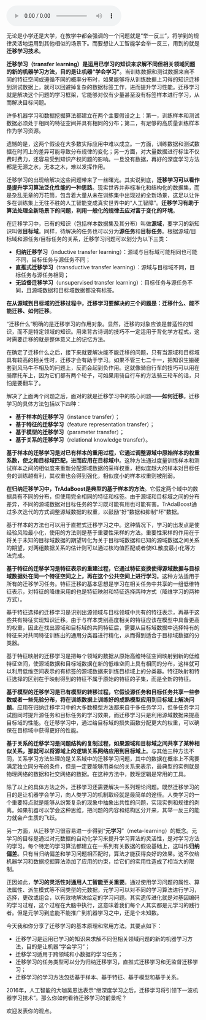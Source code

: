 <audio title="35 深度学习之外的人工智能 _ 授人以鱼不如授人以渔：迁移学习" src="https://static001.geekbang.org/resource/audio/b1/f0/b1be07f2f129ff4adc23baad408845f0.mp3" controls="controls"></audio> 
<p>无论是小学还是大学，在教学中都会强调的一个问题就是“举一反三”，将学到的规律灵活地运用到其他相似的场景下。而要想让人工智能学会举一反三，用到的就是<strong>迁移学习技术</strong>。</p>
<p><strong><span class="orange">迁移学习</span>（transfer learning）是运用已学习的知识来求解不同但相关领域问题的新的机器学习方法，目的是让机器“学会学习”</strong>。当训练数据和测试数据来自不同的特征空间或遵循不同的概率分布时，如果能够将从训练数据上习得的知识迁移到测试数据上，就可以回避掉复杂的数据标签工作，进而提升学习性能。迁移学习就是解决这个问题的学习框架，它能够对仅有少量甚至没有标签样本进行学习，从而解决目标问题。</p>
<p>许多机器学习和数据挖掘算法都建立在两个主要假设之上：第一，训练样本和测试数据必须处于相同的特征空间并具有相同的分布；第二，有足够的高质量训练样本作为学习资源。</p>
<p>遗憾的是，这两个假设在大多数实际应用中难以成立。一方面，训练数据和测试数据在时间上的差异可能导致分布规律的变化；另一方面，对大量数据进行标注不仅费时费力，还容易受到知识产权问题的影响。一旦没有数据，再好的深度学习方法都是无源之水，无本之木，难以发挥作用。</p>
<p>迁移学习的出现给解决这些问题带来了一丝曙光。其实说到底，<strong>迁移学习可以看作是提升学习算法泛化性能的一种思路</strong>。现实世界并非标准化和结构化的数据集，而是杂乱无章的万花筒，包含着大量从未在训练集中出现过的全新场景，这足以让许多在训练集上无往不胜的人工智能变成真实世界中的“人工智障”。<strong>迁移学习有助于算法处理全新场景下的问题，利用一般化的规律去应对富于变化的环境</strong>。</p>
<p>在迁移学习中，已有的知识（包括样本数据集及其分布）叫做<strong>源域</strong>，要学习的新知识叫做<strong>目标域</strong>。同样，待解决的任务也可以分为<strong>源任务</strong>和<strong>目标任务</strong>。根据源域/目标域和源任务/目标任务的关系，迁移学习问题可以划分为以下三类：</p>
<!-- [[[read_end]]] -->
<ul>
<li><strong><span class="orange">归纳迁移学习</span></strong>（inductive transfer learning）：源域与目标域可能相同也可能不同，目标任务与源任务不同；</li>
<li><strong><span class="orange">直推式迁移学习</span></strong>（transductive transfer learning）：源域与目标域不同，目标任务与源任务相同；</li>
<li><strong><span class="orange">无监督迁移学习</span></strong>（unsupervised transfer learning）：目标任务与源任务不同，且源域数据和目标域数据都没有标签。</li>
</ul>
<p><strong>在从源域到目标域的迁移过程中，迁移学习要解决的三个问题是：迁移什么、能不能迁移、如何迁移</strong>。</p>
<p>“迁移什么”明确的是迁移学习的作用对象。显然，迁移的对象应该是普适性的知识，而不是特定领域的知识。用来背古诗词的技巧不一定适用于背化学方程式，这时需要迁移的就是整体意义上的记忆方法。</p>
<p>在确定了迁移什么之后，接下来就要解决能不能迁移的问题，只有当源域和目标域具有较高的相关性时，迁移才会有助于学习。如果不管三七二十一，把知识生搬硬套到风马牛不相及的问题上，反而会起到负作用。这就像骑自行车的技巧可以用在骑摩托车上，因为它们都有两个轮子，可如果用骑自行车的方法骑三轮车的话，只怕是要翻车了。</p>
<p>解决了上面两个问题之后，面对的就是迁移学习中的核心问题——<strong>如何迁移</strong>。迁移学习的具体方法包括以下四种：</p>
<ul>
<li><strong>基于样本的迁移学习</strong>（instance transfer）；</li>
<li><strong>基于特征的迁移学习</strong>（feature representation transfer）；</li>
<li><strong>基于模型的迁移学习</strong>（parameter transfer）；</li>
<li><strong>基于关系的迁移学习</strong>（relational knowledge transfer）。</li>
</ul>
<p><strong>基于样本的迁移学习是对已有样本的重用过程，它通过调整源域中原始样本的权重系数，使之和目标域匹配，进而应用在目标域中</strong>。这种方法通过度量训练样本和测试样本之间的相似度来重新分配源域数据的采样权重，相似度越大的样本对目标任务的训练越有利，其权重也会得到强化，相似度小的样本权重则被削弱。</p>
<p><strong>在归纳迁移学习中，TrAdaBoost是典型的基于样本的方法</strong>。它假定两个域中的数据具有不同的分布，但使用完全相同的特征和标签。由于源域和目标域之间的分布差异，不同的源域数据对目标任务的学习既可能有用也可能有害。TrAdaBoost通过多次迭代的方式调整源域数据的权重，以鼓励“好”数据和抑制“坏”数据。</p>
<p>基于样本的方法也可以用于直推式迁移学习之中。这种情况下，学习的出发点是使经验风险最小化，使用的方法则是基于重要性采样的方法。重要性采样的作用在于将关于未知的目标域数据的期望转化为关于目标域数据和已知的源域数据之间关系的期望，对两组数据关系的估计则可以通过核均值匹配或者使KL散度最小化等方法完成。</p>
<p><strong>基于特征的迁移学习是特征表示的重建过程，它通过特征变换使得源域数据与目标域数据处在同一个特征空间之上，再在这个公共空间上进行学习</strong>。这种方法适用于所有的迁移学习任务。特征迁移的基本思想是学习在相关任务中共享的一组低维特征表示，对特征的降维采用的也是特征映射和特征选择两种方式（降维学习的两种方式）。</p>
<p>基于特征选择的迁移学习是识别出源领域与目标领域中共有的特征表示，再基于这些共有特征实现知识迁移。由于与样本类别高度相关的特征应该在模型中具备更高的权重，因此在找出源域和目标域的共同特征后，需要从目标域数据中选择特有的特征来对共同特征训练出的通用分类器进行精化，从而得到适合于目标域数据的分类器。</p>
<p>基于特征映射的迁移学习是把每个领域的数据从原始高维特征空间映射到新的低维特征空间，使源域数据和目标域数据在新的低维空间上具有相同的分布，这样就可以利用低维空间表示的有标签的源域数据来训练目标域上的分类器。特征映射和特征选择的区别在于映射得到的特征不属于原始的特征的子集，而是全新的特征。</p>
<p><strong>基于模型的迁移学习是已有模型的转移过程，它假设源任务和目标任务共享一些参数或者一些先验分布，将在训练数据上训练好的成熟模型应用到目标域上解决问题</strong>。应用在归纳迁移学习中的大多数模型方法都来自于多任务学习，但多任务学习试图同时提升源任务和目标任务的学习效果，而迁移学习只是利用源域数据来提高目标域的性能。在迁移学习中，通过给目标域的损失函数分配更大的权重，可以确保在目标域中获得更好的性能。</p>
<p><strong>基于关系的迁移学习是问题结构的复制过程，如果源域和目标域之间共享了某种相似关系，那就可以将源域上的逻辑关系网络应用到目标域上</strong>。与其他三种方法不同，关系学习方法处理的是关系域中的迁移学习问题，其中的数据在概率上不需要满足独立同分布的条件，但是一定要能够用类似的关系来表示，最典型的实例就是物理网络的数据和社交网络的数据。在这种方法中，数理逻辑是常用的工具。</p>
<p>除了以上的具体方法之外，迁移学习还需要解决一系列理论问题。既然迁移学习的目的是让机器学会学习，向人类学习的机制取经就是最简单的途径。人类学习的一个重要特点就是能够从纷繁复杂的现象中抽象出共性的问题，实现实例和规律的剥离。如果机器可以学会这种思维，把问题的内容和结构区分开来，其举一反三的能力就会产生质的飞跃。</p>
<p>另一方面，从迁移学习很容易进一步得到“<strong>元学习</strong>”（meta-learning）的概念。元学习的目标是通过对元数据的自动化学习来提升学习算法的灵活性，是对学习方法的学习。每个特定的学习算法都建立在一系列有关数据的假设基础上，这叫作<strong>归纳偏差</strong>。只有当归纳偏差和学习问题相匹配时，算法才能获得良好的效果。这不仅给机器学习和数据挖掘算法添加了应用的约束，给它们的实用性造成了相当大的限制。</p>
<p>正因如此，<strong>学习的灵活性对通用人工智能至关重要</strong>。通过使用学习问题的属性、算法属性、派生模式等不同类型的元数据，元学习可以对不同的学习算法进行学习，选择，更改或组合，以有效地解决给定的学习问题。其实遗传进化就是对基因编码的学习过程，这个过程在大脑中执行，这意味着我们每个人其实都是元学习的践行者。但是元学习到底能不能推广到机器学习之中，还是个未知数。</p>
<p>今天我和你分享了迁移学习的基本原理和常用方法。其要点如下：</p>
<ul>
<li>迁移学习是运用已学习的知识来求解不同但相关领域问题的新的机器学习方法，目的是让机器“学会学习”；</li>
<li>迁移学习适用于跨领域和小数据的学习任务；</li>
<li>迁移学习的任务类型可以分为归纳迁移学习，直推式迁移学习和无监督迁移学习；</li>
<li>迁移学习的学习方法包括基于样本、基于特征、基于模型和基于关系。</li>
</ul>
<p>2016年，人工智能的大咖吴恩达表示“继深度学习之后，迁移学习将引领下一波机器学习技术”。那么你如何看待迁移学习的前景呢？</p>
<p>欢迎发表你的观点。</p>
<p><img src="https://static001.geekbang.org/resource/image/a3/bb/a331dead77d7e3e1d9f1939ed38534bb.jpg" alt=""></p>
<p></p>
